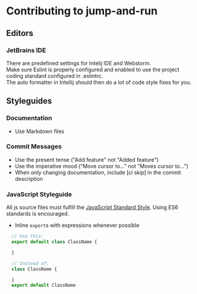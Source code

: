 # Contributing to jump-and-run

## Editors

### JetBrains IDE
There are predefined settings for Intelij IDE and Webstorm.  
Make sure Eslint is properly configured and enabled to use the project coding standard configured in .eslintrc.  
The auto formatter in Intellij should then do a lot of code style fixes for you.

## Styleguides

### Documentation
- Use Markdown files

### Commit Messages

- Use the present tense ("Add feature" not "Added feature")
- Use the imperative mood ("Move cursor to..." not "Moves cursor to...")
- When only changing documentation, include [ci skip] in the commit description

### JavaScript Styleguide
All js source files must fulfill the [JavaScript Standard Style](http://standardjs.com/).
Using ES6 standards is encouraged.

* Inline `export`s with expressions whenever possible
```js
  // Use this:
  export default class ClassName {

  }

  // Instead of:
  class ClassName {

  }
  export default ClassName
  ```
